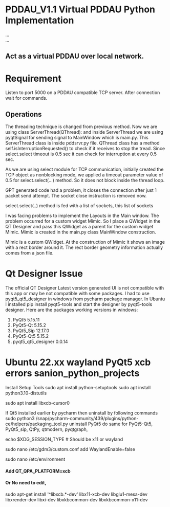 # PDDAU_V1.1 Virtual PDDAU Python Implementation

... <br>
... <br>

## Act as a virtual PDDAU over local network.

# Requirement
Listen to port 5000 on a PDDAU compatible TCP server. After connection wait for 
commands. 

## Operations
The threading technique is changed from previous method. Now we are using 
class ServerThread(QThread): and inside ServerThread we are using pyqtSignal 
for sending signal to MainWindow which is main.py. This ServerThread class is 
inside pddsrvr.py file. QThread class has a method self.isInterruptionRequested()
to check if it receives to stop the tread. Since select.select timeout is 0.5 sec
it can check for interruption at every 0.5 sec. 

As we are using select module for TCP communication, initially created the TCP 
object as nonblocking mode, we applied a timeout parameter value of 0.5 for 
select.select(...) method. So it does not block inside the thread loop. 

GPT generated code had a problem, it closes the connection after just 1 packet send 
attempt. The socket close instruction is removed now. 

select.select(..) method is fed with a list of sockets, this list of sockets 

I was facing problems to implement the Layouts in the Main window. The problem 
occurred for a custom widget Mimic. So I place a QWidget in the QT Designer and 
pass this QWidget as a parent for the custom widget Mimic. Mimic is created in 
the main.py class MainWindow construction. 

Mimic is a custom QWidget. At the construction of Mimic it shows an image with 
a rect border around it. The rect border geometry information actually comes from
a json file. 

# Qt Designer Issue
The official QT Designer Latest version generated UI is not compatible with this 
app or may be not compatible with some packages. I had to use pyqt5_qt5_designer 
in windows from pycharm package manager. In Ubuntu I installed pip install pyqt5-tools 
and start the designer by pyqt5-tools designer.
Here are the packages working versions in windows:
1. PyQt5 5.15.11
2. PyQt5-Qt 5.15.2
3. PyQt5_Sip 12.17.0
4. PyQt5-Qt5 5.15.2
5. pyqt5_qt5_designer 0.0.14


# Ubuntu 22.xx wayland PyQt5 xcb errors sanion_python_projects
Install Setup Tools
sudo apt install python-setuptools
sudo apt install python3.10-distutils

sudo apt install libxcb-cursor0

If Qt5 installed earlier by pycharm then uninstall by following commands
sudo python3 /snap/pycharm-community/439/plugins/python-ce/helpers/packaging_tool.py uninstall PyQt5
do same for PyQt5-Qt5, PyQt5_sip, QtPy, qtmodern, pyqtgraph, 

echo $XDG_SESSION_TYPE # Should be x11 or wayland

sudo nano /etc/gdm3/custom.conf
add
WaylandEnable=false

sudo nano /etc/environment
#### Add QT_QPA_PLATFORM=xcb
#### Or No need to edit, 

sudo apt-get install '^libxcb.*-dev' libx11-xcb-dev libglu1-mesa-dev libxrender-dev libxi-dev libxkbcommon-dev libxkbcommon-x11-dev

```Python
```
